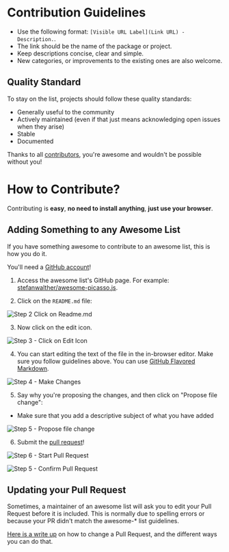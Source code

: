 # Contribution Guidelines

* Use the following format: `[Visible URL Label](Link URL) - Description.`.
* The link should be the name of the package or project.
* Keep descriptions concise, clear and simple.
* New categories, or improvements to the existing ones are also welcome.

## Quality Standard

To stay on the list, projects should follow these quality standards:

* Generally useful to the community
* Actively maintained (even if that just means acknowledging open issues when they arise)
* Stable
* Documented

Thanks to all [contributors](https://github.com/stefanwalther/awesome-picasso.js/graphs/contributors), you're awesome and wouldn't be possible without you!

# How to Contribute?

Contributing is **easy**, **no need to install anything**, **just use your browser**.

## Adding Something to any Awesome List

If you have something awesome to contribute to an awesome list, this is how you do it.

You'll need a [GitHub account](https://github.com/join)!

1. Access the awesome list's GitHub page. For example: [stefanwalther/awesome-picasso.js](https://github.com/stefanwalther/awesome-picasso.js).


2. Click on the `README.md` file:

![Step 2 Click on Readme.md](https://raw.githubusercontent.com/stefanwalther/awesome-picasso.js/formatting/media/how-to-contribute/step-2-readme.png)



3. Now click on the edit icon.

![Step 3 - Click on Edit Icon](https://raw.githubusercontent.com/stefanwalther/awesome-picasso.js/formatting/media/how-to-contribute/step-3-edit-icon.png)



4. You can start editing the text of the file in the in-browser editor. Make sure you follow guidelines above. You can use [GitHub Flavored Markdown](https://help.github.com/articles/github-flavored-markdown/). 

![Step 4 - Make Changes](https://raw.githubusercontent.com/stefanwalther/awesome-picasso.js/formatting/media/how-to-contribute/step-4-make-changes.png)



5. Say why you're proposing the changes, and then click on "Propose file change":

- Make sure that you add a descriptive subject of what you have added


![Step 5 - Propose file change](https://raw.githubusercontent.com/stefanwalther/awesome-picasso.js/formatting/media/how-to-contribute/step-5-propose-file-change.png)



6. Submit the [pull request](https://help.github.com/articles/about-pull-requests/)!

![Step 6 - Start Pull Request](https://raw.githubusercontent.com/stefanwalther/awesome-picasso.js/formatting/media/how-to-contribute/step-6-create-pull-request.png)  

![Step 5 - Confirm Pull Request](https://raw.githubusercontent.com/stefanwalther/awesome-picasso.js/formatting/media/how-to-contribute/step-6-create-pull-request-2.png)



## Updating your Pull Request

Sometimes, a maintainer of an awesome list will ask you to edit your Pull Request before it is included. This is normally due to spelling errors or because your PR didn't match the awesome-* list guidelines.

[Here is a write up](https://github.com/RichardLitt/knowledge/blob/master/github/amending-a-commit-guide.md) on how to change a Pull Request, and the different ways you can do that.

